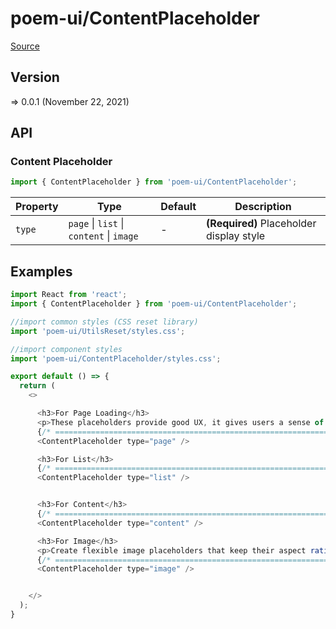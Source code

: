 # poem-ui/ContentPlaceholder

[Source](https://github.com/xizon/poem-ui/tree/main/src/ContentPlaceholder)

## Version

=> 0.0.1 (November 22, 2021)

## API

### Content Placeholder
```js
import { ContentPlaceholder } from 'poem-ui/ContentPlaceholder';
```
| Property | Type | Default | Description |
| --- | --- | --- | --- |
| `type` | `page` \| `list` \| `content` \| `image` | - | <strong>(Required)</strong> Placeholder display style |



## Examples

```js
import React from 'react';
import { ContentPlaceholder } from 'poem-ui/ContentPlaceholder';

//import common styles (CSS reset library)
import 'poem-ui/UtilsReset/styles.css'; 

//import component styles
import 'poem-ui/ContentPlaceholder/styles.css';

export default () => {
  return (
    <>

      <h3>For Page Loading</h3>
      <p>These placeholders provide good UX, it gives users a sense of what to expect where on the page when the loading finishes.</p>
      {/* ================================================================== */}
      <ContentPlaceholder type="page" />

      <h3>For List</h3>
      {/* ================================================================== */}
      <ContentPlaceholder type="list" />


      <h3>For Content</h3>
      {/* ================================================================== */}
      <ContentPlaceholder type="content" />

      <h3>For Image</h3>
      <p>Create flexible image placeholders that keep their aspect ratio (1:1) when resized. </p>
      {/* ================================================================== */}
      <ContentPlaceholder type="image" />


    </>
  );
}

```